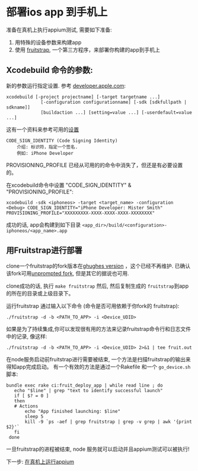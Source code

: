 # 部署ios app 到手机上

准备在真机上执行appium测试, 需要如下准备:

1. 用特殊的设备参数来构建app
1. 使用 [fruitstrap](https://github.com/ghughes/fruitstrap), 一个第三方程序，来部署你构建的app到手机上

## Xcodebuild 命令的参数:
新的参数运行指定设置. 参考 [developer.apple.com](https://developer.apple.com/library/mac/#documentation/Darwin/Reference/ManPages/man1/xcodebuild.1.html):

```
xcodebuild [-project projectname] [-target targetname ...]
             [-configuration configurationname] [-sdk [sdkfullpath | sdkname]]
             [buildaction ...] [setting=value ...] [-userdefault=value ...]
```

这有一个资料来参考可用的[设置](https://developer.apple.com/library/mac/#documentation/DeveloperTools/Reference/XcodeBuildSettingRef/1-Build_Setting_Reference/build_setting_ref.html#//apple_ref/doc/uid/TP40003931-CH3-DontLinkElementID_10)

```
CODE_SIGN_IDENTITY (Code Signing Identity)
    介绍: 标识符，指定一个签名.
    例如: iPhone Developer
```

PROVISIONING_PROFILE 已经从可用的的命令中消失了，但还是有必要设置的。

在xcodebuild命令中设置 "CODE_SIGN_IDENTITY" & "PROVISIONING_PROFILE":

```
xcodebuild -sdk <iphoneos> -target <target_name> -configuration <Debug> CODE_SIGN_IDENTITY="iPhone Developer: Mister Smith" PROVISIONING_PROFILE="XXXXXXXXX-XXXX-XXXX-XXXX-XXXXXXXX"
```

成功的话, app会构建到如下目录 ```<app_dir>/build/<configuration>-iphoneos/<app_name>.app```

## 用Fruitstrap进行部署
clone一个fruitstrap的fork版本在[ghughes version](https://github.com/ghughes/fruitstrap) ，这个已经不再维护. 已确认该fork可用[unprompted fork](https://github.com/unprompted/fruitstrap), 但是其它的据说也可用.

clone成功的话, 执行 ``make fruitstrap``
然后, 然后复制生成的 ``fruitstrap``到app的所在的目录或上级目录下。

运行fruitstrap 通过输入以下命令 (命令是否可用依赖于你fork的 fruitstrap):

```
./fruitstrap -d -b <PATH_TO_APP> -i <Device_UDID>
```

如果是为了持续集成,你可以发现很有用的方法来记录fruitstrap命令行和日志文件中的记录, 像这样:

```
./fruitstrap -d -b <PATH_TO_APP> -i <Device_UDID> 2>&1 | tee fruit.out
```

在node服务启动前fruitstrap进行需要被结束, 一个方法是扫描fruitstrap的输出来得知app完成启动。 有一个有效的方法是通过一个Rakefile 和一个 ``go_device.sh`` 脚本:

```
bundle exec rake ci:fruit_deploy_app | while read line ; do 
   echo "$line" | grep "text to identify successful launch" 
   if [ $? = 0 ] 
   then 
   # Actions 
       echo "App finished launching: $line" 
       sleep 5 
       kill -9 `ps -aef | grep fruitstrap | grep -v grep | awk '{print $2}'` 
   fi
 done
```

一旦fruitstrap的进程被结束, node 服务就可以启动并且appium测试可以被执行!

下一步:
[在真机上运行appium](https://github.com/appium/appium/wiki/Running-Appium-on-Real-Devices)
